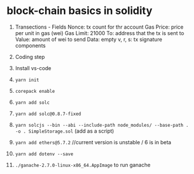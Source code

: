 # block-chain basics in solidity

1) Transections - Fields
  Nonce: tx count for thr account
  Gas Price: price per unit in gas (wei)
  Gas Limit: 21000
  To: address that the tx is sent to 
  Value: amount of wei to send
  Data: empty
  v, r, s: tx signature components
  
2) Coding step
  1)  Install vs-code
  2)  ``` yarn init ```
  3)  ``` corepack enable ```
  4)  ``` yarn add solc ```
  5)  ``` yarn add solc@0.8.7-fixed ```
  6)  ``` yarn solcjs --bin --abi --include-path node_modules/ --base-path . -o . SimpleStorage.sol ``` (add as a script)
  7)  ``` yarn add ethers@5.7.2 ``` //current version is unstable / 6 is in beta
  8)  ``` yarn add dotenv --save ```
  9)  ``` ./ganache-2.7.0-linux-x86_64.AppImage ``` to run ganache
